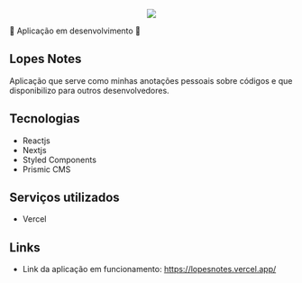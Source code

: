 <p align="center">
  <img src="https://github.com/EricEOL/calc_service/blob/main/readmeimages/logo.png" />
</p>

🚧 Aplicação em desenvolvimento 🚧

## Lopes Notes
 
Aplicação que serve como minhas anotações pessoais sobre códigos e que disponibilizo para outros desenvolvedores.
 
## Tecnologias

* Reactjs
* Nextjs
* Styled Components
* Prismic CMS

## Serviços utilizados
 
* Vercel

## Links

  - Link da aplicação em funcionamento: https://lopesnotes.vercel.app/